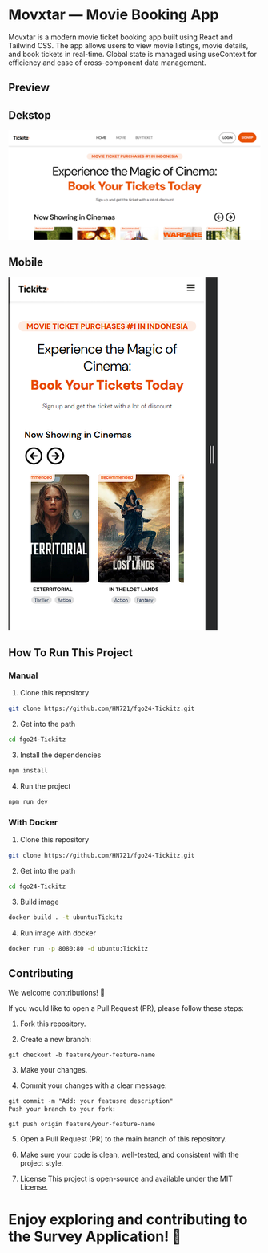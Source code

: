 # Movxtar — Movie Booking App

Movxtar is a modern movie ticket booking app built using React and Tailwind CSS. The app allows users to view movie listings, movie details, and book tickets in real-time. Global state is managed using useContext for efficiency and ease of cross-component data management.

## Preview

## Dekstop

![preview](image1.png)

## Mobile

![web](image2.png)

## How To Run This Project

### Manual

1. Clone this repository

```bash
git clone https://github.com/HN721/fgo24-Tickitz.git
```

2. Get into the path

```bash
cd fgo24-Tickitz
```

3. Install the dependencies

```bash
npm install
```

4. Run the project

```bash
npm run dev
```

### With Docker

1. Clone this repository

```bash
git clone https://github.com/HN721/fgo24-Tickitz.git
```

2. Get into the path

```bash
cd fgo24-Tickitz
```

3. Build image

```bash
docker build . -t ubuntu:Tickitz
```

4. Run image with docker

```bash
docker run -p 8080:80 -d ubuntu:Tickitz
```

## Contributing

We welcome contributions! 🚀

If you would like to open a Pull Request (PR), please follow these steps:

1. Fork this repository.

2. Create a new branch:

```
git checkout -b feature/your-feature-name
```

3. Make your changes.

4. Commit your changes with a clear message:

```
git commit -m "Add: your featusre description"
Push your branch to your fork:
```

```
git push origin feature/your-feature-name
```

5. Open a Pull Request (PR) to the main branch of this repository.

6. Make sure your code is clean, well-tested, and consistent with the project style.

7. License
   This project is open-source and available under the MIT License.

# Enjoy exploring and contributing to the Survey Application! 🎉
